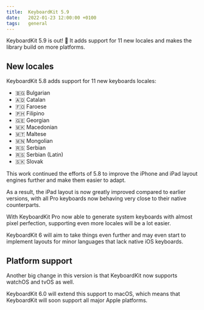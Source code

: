 ```yaml
---
title:  KeyboardKit 5.9
date:   2022-01-23 12:00:00 +0100
tags:   general
---
```


KeyboardKit 5.9 is out! 🚀 It adds support for 11 new locales and makes the library build on more platforms.


## New locales

KeyboardKit 5.8 adds support for 11 new keyboards locales:

* 🇧🇬 Bulgarian
* 🇦🇩 Catalan
* 🇫🇴 Faroese
* 🇵🇭 Filipino
* 🇬🇪 Georgian
* 🇲🇰 Macedonian
* 🇲🇹 Maltese
* 🇲🇳 Mongolian
* 🇷🇸 Serbian
* 🇷🇸 Serbian (Latin)
* 🇸🇰 Slovak

This work continued the efforts of 5.8 to improve the iPhone and iPad layout engines further and make them easier to adapt.

As a result, the iPad layout is now greatly improved compared to earlier versions, with all Pro keyboards now behaving very close to their native counterparts.

With KeyboardKit Pro now able to generate system keyboards with almost pixel perfection, supporting even more locales will be a lot easier.

KeyboardKit 6 will aim to take things even further and may even start to implement layouts for minor languages that lack native iOS keyboards.


## Platform support

Another big change in this version is that KeyboardKit now supports watchOS and tvOS as well.

KeyboardKit 6.0 will extend this support to macOS, which means that KeyboardKit will soon support all major Apple platforms.